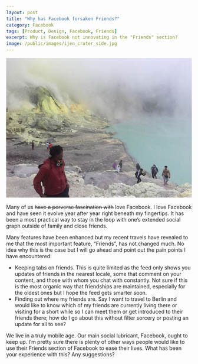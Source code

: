 ```yaml
---
layout: post
title: "Why has Facebook forsaken Friends?"
category: Facebook
tags: [Product, Design, Facebook, Friends]
excerpt: Why is Facebook not innovating in the "Friends" section?
image: /public/images/ijen_crater_side.jpg
---
```


![Why has Facebook forsaken Friends?](/public/images/ijen_crater_side_small.jpg)

Many of us <del>have a perverse fascination with</del> love Facebook. I love Facebook and have seen it evolve year after year right beneath my fingertips.  It has been a most practical way to stay in the loop with one’s extended social graph outside of family and close friends.

Many features have been enhanced but my recent travels have revealed to me that the most important feature, “Friends”, has not changed much. No idea why this is the case but I will go ahead and point out the pain points I have encountered:

* Keeping tabs on friends. This is quite limited as the feed only shows you updates of friends in the nearest locale, some that comment on your content, and those with whom you chat with constantly. Not sure if this is the most organic way that friendships are maintained, especially for the oldest ones but I hope the feed gets smarter soon.
* Finding out where my friends are. Say I want to travel to Berlin and would like to know which of my friends are currently living there or visiting for a short while so I can meet them or get introduced to their friends there; how do I go about this without filter sorcery or posting an update for all to see?

We live in a truly mobile age. Our main social lubricant, Facebook, ought to keep up. I’m pretty sure there is plenty of other ways people would like to use their Friends section of Facebook to ease their lives. What has been your experience with this? Any suggestions?
